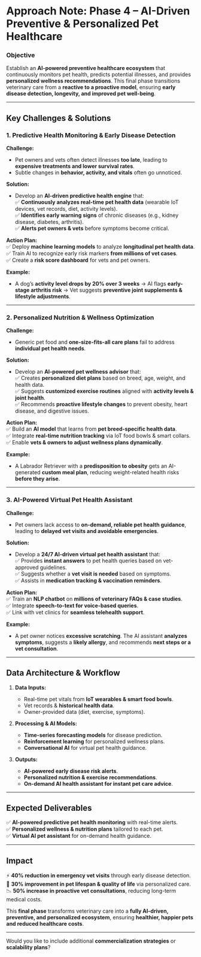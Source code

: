 # **Approach Note: Phase 4 – AI-Driven Preventive & Personalized Pet Healthcare**  

### **Objective**  
Establish an **AI-powered preventive healthcare ecosystem** that continuously monitors pet health, predicts potential illnesses, and provides **personalized wellness recommendations**. This final phase transitions veterinary care from a **reactive to a proactive model**, ensuring **early disease detection, longevity, and improved pet well-being**.  

---

## **Key Challenges & Solutions**  

### **1. Predictive Health Monitoring & Early Disease Detection**  
**Challenge:**  
- Pet owners and vets often detect illnesses **too late**, leading to **expensive treatments and lower survival rates**.  
- Subtle changes in **behavior, activity, and vitals** often go unnoticed.  

**Solution:**  
- Develop an **AI-driven predictive health engine** that:  
  ✅ **Continuously analyzes real-time pet health data** (wearable IoT devices, vet records, diet, activity levels).  
  ✅ **Identifies early warning signs** of chronic diseases (e.g., kidney disease, diabetes, arthritis).  
  ✅ **Alerts pet owners & vets** before symptoms become critical.  

**Action Plan:**  
✅ Deploy **machine learning models** to analyze **longitudinal pet health data**.  
✅ Train AI to recognize early risk markers **from millions of vet cases**.  
✅ Create a **risk score dashboard** for vets and pet owners.  

**Example:**  
- A dog’s **activity level drops by 20% over 3 weeks** → AI flags **early-stage arthritis risk** → Vet suggests **preventive joint supplements & lifestyle adjustments**.  

---

### **2. Personalized Nutrition & Wellness Optimization**  
**Challenge:**  
- Generic pet food and **one-size-fits-all care plans** fail to address **individual pet health needs**.  

**Solution:**  
- Develop an **AI-powered pet wellness advisor** that:  
  ✅ Creates **personalized diet plans** based on breed, age, weight, and health data.  
  ✅ Suggests **customized exercise routines** aligned with **activity levels & joint health**.  
  ✅ Recommends **proactive lifestyle changes** to prevent obesity, heart disease, and digestive issues.  

**Action Plan:**  
✅ Build an **AI model** that learns from **pet breed-specific health data**.  
✅ Integrate **real-time nutrition tracking** via IoT food bowls & smart collars.  
✅ Enable **vets & owners to adjust wellness plans dynamically**.  

**Example:**  
- A Labrador Retriever with a **predisposition to obesity** gets an AI-generated **custom meal plan**, reducing weight-related health risks **before they arise**.  

---

### **3. AI-Powered Virtual Pet Health Assistant**  
**Challenge:**  
- Pet owners lack access to **on-demand, reliable pet health guidance**, leading to **delayed vet visits and avoidable emergencies**.  

**Solution:**  
- Develop a **24/7 AI-driven virtual pet health assistant** that:  
  ✅ Provides **instant answers** to pet health queries based on vet-approved guidelines.  
  ✅ Suggests whether a **vet visit is needed** based on symptoms.  
  ✅ Assists in **medication tracking & vaccination reminders**.  

**Action Plan:**  
✅ Train an **NLP chatbot** on **millions of veterinary FAQs & case studies**.  
✅ Integrate **speech-to-text for voice-based queries**.  
✅ Link with vet clinics for **seamless telehealth support**.  

**Example:**  
- A pet owner notices **excessive scratching**. The AI assistant **analyzes symptoms**, suggests a **likely allergy**, and recommends **next steps or a vet consultation**.  

---

## **Data Architecture & Workflow**  

1. **Data Inputs:**  
   - Real-time pet vitals from **IoT wearables & smart food bowls**.  
   - Vet records & **historical health data**.  
   - Owner-provided data (diet, exercise, symptoms).  

2. **Processing & AI Models:**  
   - **Time-series forecasting models** for disease prediction.  
   - **Reinforcement learning** for personalized wellness plans.  
   - **Conversational AI** for virtual pet health guidance.  

3. **Outputs:**  
   - **AI-powered early disease risk alerts**.  
   - **Personalized nutrition & exercise recommendations**.  
   - **On-demand AI health assistant for instant pet care advice**.  

---

## **Expected Deliverables**  
✅ **AI-powered predictive pet health monitoring** with real-time alerts.  
✅ **Personalized wellness & nutrition plans** tailored to each pet.  
✅ **Virtual AI pet assistant** for on-demand health guidance.  

---

## **Impact**  
⚡ **40% reduction in emergency vet visits** through early disease detection.  
💊 **30% improvement in pet lifespan & quality of life** via personalized care.  
📉 **50% increase in proactive vet consultations**, reducing long-term medical costs.  

This **final phase** transforms veterinary care into a **fully AI-driven, preventive, and personalized ecosystem**, ensuring **healthier, happier pets and reduced healthcare costs**.  

---

Would you like to include additional **commercialization strategies** or **scalability plans**?
